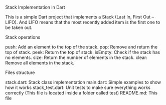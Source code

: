 Stack Implementation in Dart

This is a simple Dart project that implements a Stack (Last In, First Out – LIFO). And LIFO means that the most recently added item is the first one to be taken out.

Stack operations

push: Add an element to the top of the stack.
pop: Remove and return the top of stack.
peek: Return the top of stack.
isEmpty: Check if the stack has no elements.
size: Return the number of elements in the stack.
clear: Remove all elements in the stack.

Files structure

stack.dart: Stack class implementation
main.dart: Simple examples to show how it works
stack_test.dart: Unit tests to make sure everything works correctly (This file is located inside a folder called test)
README.md: This file 